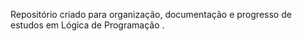 Repositório criado para organização, documentação e progresso de estudos em Lógica de Programação .
